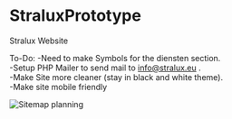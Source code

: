 # StraluxPrototype
Stralux Website 

To-Do:
-Need to make Symbols for the diensten section. <br/>
-Setup PHP Mailer to send mail to info@stralux.eu .<br/>
-Make Site more cleaner (stay in black and white theme).<br/>
-Make site mobile friendly<br/>


![Sitemap planning](https://github.com/user-attachments/assets/3326165e-88ab-4693-9245-1d66fe2c7921)
